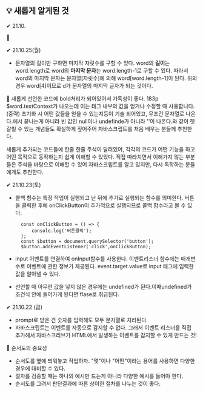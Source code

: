 ## 💡 새롭게 알게된 것


✔ 21.10.

💭 


✔ 21.10.25(월)
- 문자열의 길이만 구하면 마지막 자릿수를 구할 수 있다.
word의 **길이**는 word.length로 word의 **마지막 문자**는 word.length-1로 구할 수 있다. 따라서  word의 마지막 문자는 문자열[자릿수]에 의해 word[word.length-1]이 된다. 위의 경우 word[4]이므로 d가 문자열의 마지막 글자가 되는 것이다.

💭 새롭게 선언한 코드에 bold처리가 되어있어서 가독성이 좋다.
183p $word.textContext가 나오는데 이는 태그 내부의 값을 얻거나 수정할 때 사용합니다. (중략) 초기화 시 어떤 값들을 얻을 수 있는지등이 기술 되어있고,
무조건 문자열로 나온다.에서 끝나는게 아니라 빈 값인 null이나 undefinde가 아니라 ''이 나온다.와 같이 헷갈릴 수 있는 개념들도 확실하게 짚어주어 자바스크립트를 처음 배우는 분들께 추천한다.

새롭게 추가되는 코드들에 한줄 한줄 주석이 달려있어, 각각의 코드가 어떤 기능을 하고 어떤 목적으로 동작하는지 쉽게 이해할 수 있었다. 직접 따라치면서 이해가지 않는 부분들은 주석을 바탕으로 이해할 수 있어 자바스크립트를 알고 있지만, 다시 독학하는 분들에게도 추천한다.



✔ 21.10.23(토)
- 콜백 함수는 특정 작업이 실행되고 난 뒤에 추가로 실행되는 함수를 의미한다.
버튼을 클릭한 후에 onClickButton이 추가적으로 실행되므로 콜백 함수라고 볼 수 있다.

        const onClickButton = () => {
            console.log('버튼클릭');
        };
        const $button = document.querySelector('button');
        $button.addEventListener('click',onClickButton);

- input 이벤트를 연결하여 onInput함수를 사용한다. 이벤트리스너 함수에는 매개변수로 이벤트에 관한 정보가 제공된다. event.target.value로 input 태그에 입력한 값을 알아낼 수 있다. 

- 선언할 때 아무런 값을 넣지 않은 경우에는 undefined가 된다.이때undefined가 조건식 안에 들어가게 된다면 flase로 취급된다.




✔ 21.10.22 (금)
- prompt로 받은 건 숫자를 입력해도 모두 문자열로 처리된다.
- 자바스크립트는 이벤트를 자동으로 감지할 수 없다.
    그래서 이벤트 리스너를 직접 추가해서 자바스크리브가 HTML에서 발생하는 이벤트를 감지할 수 있게 만드는 것!

💭 순서도의 중요성    
- 순서도를 옆에 띄워놓고 작업하자. "몇"이나 "어떤"이라는 용어를 사용하면 다양한 경우에 대비할 수 있다.
- 절차를 검증할 때는 하나의 예시만 드는게 아니라 다양한 예시를 들어야 한다.
- 순서도를 그려서 판단결과에 따른 상이한 절차를 나누는 것이 좋다.
